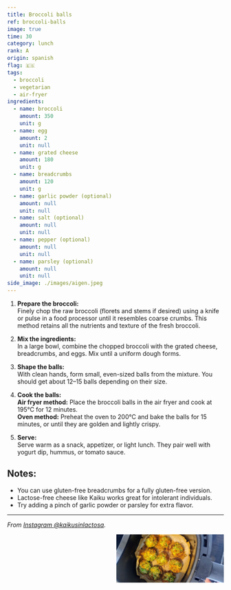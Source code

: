 ```yaml
---
title: Broccoli balls
ref: broccoli-balls
image: true
time: 30
category: lunch
rank: A
origin: spanish
flag: 🇪🇸
tags:
  - broccoli
  - vegetarian
  - air-fryer
ingredients:
  - name: broccoli
    amount: 350
    unit: g
  - name: egg
    amount: 2
    unit: null
  - name: grated cheese
    amount: 180
    unit: g
  - name: breadcrumbs
    amount: 120
    unit: g
  - name: garlic powder (optional)
    amount: null
    unit: null
  - name: salt (optional)
    amount: null
    unit: null
  - name: pepper (optional)
    amount: null
    unit: null
  - name: parsley (optional)
    amount: null
    unit: null
side_image: ./images/aigen.jpeg
---
```


1. **Prepare the broccoli:**  
Finely chop the raw broccoli (florets and stems if desired) using a knife or pulse in a food processor until it resembles coarse crumbs. This method retains all the nutrients and texture of the fresh broccoli.

2. **Mix the ingredients:**  
In a large bowl, combine the chopped broccoli with the grated cheese, breadcrumbs, and eggs. Mix until a uniform dough forms.

3. **Shape the balls:**  
With clean hands, form small, even-sized balls from the mixture. You should get about 12–15 balls depending on their size.

4. **Cook the balls:**  
**Air fryer method:** Place the broccoli balls in the air fryer and cook at 195°C for 12 minutes.  
**Oven method:** Preheat the oven to 200°C and bake the balls for 15 minutes, or until they are golden and lightly crispy.

1. **Serve:**  
Serve warm as a snack, appetizer, or light lunch. They pair well with yogurt dip, hummus, or tomato sauce.


## Notes:
- You can use gluten-free breadcrumbs for a fully gluten-free version.
- Lactose-free cheese like Kaiku works great for intolerant individuals.
- Try adding a pinch of garlic powder or parsley for extra flavor.


---

_From [Instagram @kaikusinlactosa](https://www.instagram.com/p/DG5Wba2ANUM/?utm_source=ig_web_copy_link&igsh=MzRlODBiNWFlZA==)._

<img src="images/broccoli_balls.jpg" style="width:250px; float:right;"/>
